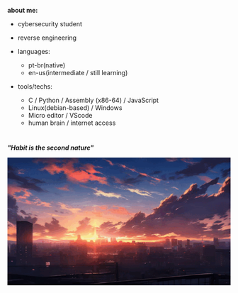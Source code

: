 **about me:**
  
  - cybersecurity student
  - reverse engineering
    
- languages:
  
    - pt-br(native)
    - en-us(intermediate / still learning)

- tools/techs:
  
  - C / Python / Assembly (x86-64) / JavaScript
  - Linux(debian-based) / Windows
  - Micro editor / VScode 
  - human brain / internet access 



#

***"Habit is the second nature"***

![sunset](sunset.gif)






